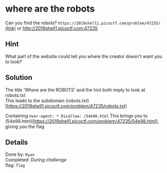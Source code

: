 # where are the robots
Can you find the robots? `https://2019shell1.picoctf.com/problem/47235/` [(link)](https://2019shell1.picoctf.com/problem/47235/) or http://2019shell1.picoctf.com:47235

## Hint
What part of the website could tell you where the creator doesn't want you to look?

## Solution
The title 'Where are the ROBOTS' and the hint both imply to look at robots.txt  
This leads to the subdomain (robots.txt)[https://2019shell1.picoctf.com/problem/47235/robots.txt]

Containing ```User-agent: *
Disallow: /54e98.html```
This brings you to (54e98.html)[https://2019shell1.picoctf.com/problem/47235/54e98.html], giving you the flag

## Details
Done by: `Ryan`  
Completed: *During challenge*  
flag: `flag`  
